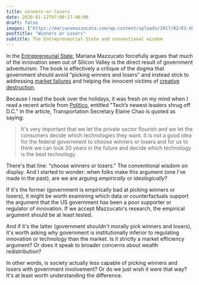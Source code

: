 ```yaml
---
title: winners-or-losers
date: 2020-01-12T07:00:17-06:00
draft: false
images: ["https://marianamazzucato.com/wp-content/uploads/2017/02/ES-US-cover.jpg"]
posttitle: "Winners or Losers"
subtitle: The Entrepreneurial State and conventional wisdom   
---
```


In the [Entrepreneurial State](https://marianamazzucato.com/entrepreneurial-state/), Mariana Mazzucato forcefully argues that much of the innovation seen out of Silicon Valley is the direct result of government adventurism. The book is effectively a critique of the dogma that government should avoid "picking winners and losers" and instead stick to addressing [market failures](https://en.wikipedia.org/wiki/Market_failure) and helping the innocent victims of [creative destruction](https://en.wikipedia.org/wiki/Creative_destruction).

Because I read the book over the holidays, it was fresh on my mind when I read a recent article from [Politico](https://www.politico.com/news/2020/01/10/ces-tech-policy-097403), entitled "Tech’s newest leaders shrug off D.C." In the article, Transportation Secretary Elaine Chao is quoted as saying:

> It's very important that we let the private sector flourish and we let the consumers decide which technologies they want. It is not a good idea for the federal government to choose winners or losers and for us to think we can look 20 years in the future and decide which technology is the best technology.

There's that line: "choose winners or losers." The conventional wisdom on display. And I started to wonder: when folks make this argument (one I've made in the past), are we are arguing *empirically* or *ideologically*?

If it's the former (government is empirically bad at picking winners or losers), it might be worth examining which data or counterfactuals support the argument that the US government has been a poor supporter or regulator of innovation. If we accept Mazzucato's research, the empirical argument should be at least tested.

And if it's the latter (government shouldn't morally pick winners and losers), it's worth asking why government is institutionally inferior to regulating innovation or technology than the market. Is it strictly a market efficiency argument? Or does it speak to broader concerns about wealth redistribution?

In other words, is society actually less capable of picking winners and losers with government involvement? Or do we just wish it were that way? It's at least worth understanding the difference.
